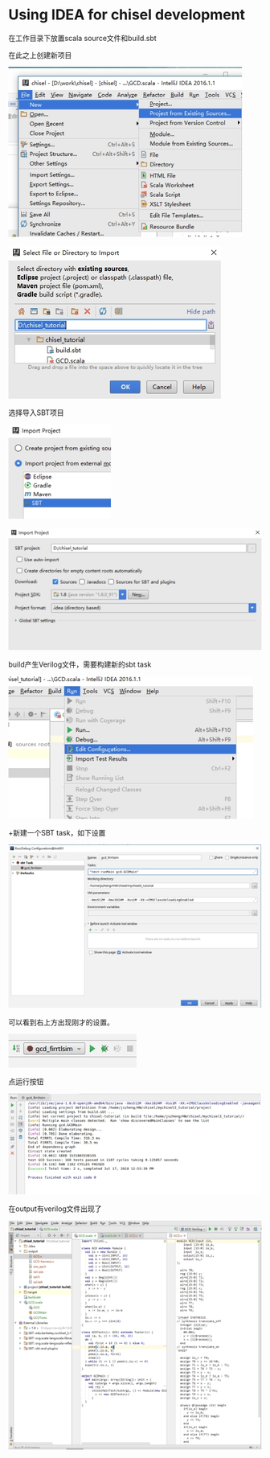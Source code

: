 # Using IDEA for chisel development

在工作目录下放置scala source文件和build.sbt

 在此之上创建新项目

![img](./assets/wps1uRcJL.jpg) 

 

![img](./assets/wpsbv6IfK.jpg) 

 

选择导入SBT项目

![img](./assets/wpshpHiMI.jpg) 

 

![img](./assets/wps3VGElH.jpg) 

build产生Verilog文件，需要构建新的sbt task

![img](./assets/wpsV0khoQ.jpg) 

+新建一个SBT task，如下设置

![img](./assets/wps2n0VqZ.jpg) 

 

可以看到右上方出现刚才的设置。

![img](./assets/wps32XBt8.jpg) 

点运行按钮

![img](./assets/wpsRvijwh.jpg) 

在output有verilog文件出现了

![img](./assets/wpsFdc2yq.jpg) 

  

 